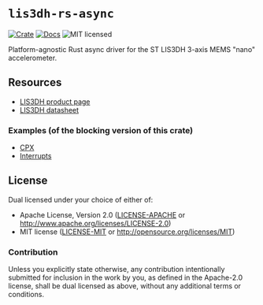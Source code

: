 # `lis3dh-rs-async`

[![Crate][crate-image]][crate-link]
[![Docs][docs-image]][docs-link]
![MIT licensed][license-image]

Platform-agnostic Rust async driver for the ST LIS3DH 3-axis MEMS "nano" accelerometer.

## Resources

- [LIS3DH product page][product-page]
- [LIS3DH datasheet][datasheet]

### Examples (of the blocking version of this crate)

- [CPX](https://github.com/BenBergman/lis3dh-rs/blob/master/examples/cpx.rs)
- [Interrupts](https://github.com/tweedegolf/lis3dh-interrupt-demo)

## License

Dual licensed under your choice of either of:

 - Apache License, Version 2.0 ([LICENSE-APACHE](LICENSE-APACHE) or
   http://www.apache.org/licenses/LICENSE-2.0)
 - MIT license ([LICENSE-MIT](LICENSE-MIT) or
   http://opensource.org/licenses/MIT)

### Contribution

Unless you explicitly state otherwise, any contribution intentionally submitted
for inclusion in the work by you, as defined in the Apache-2.0 license, shall
be dual licensed as above, without any additional terms or conditions.

[crate-image]: https://img.shields.io/crates/v/lis3dh-async.svg
[crate-link]: https://crates.io/crates/lis3dh-async
[docs-image]: https://docs.rs/lis3dh-async/badge.svg
[docs-link]: https://docs.rs/lis3dh-async/
[license-image]: https://img.shields.io/badge/license-Apache2.0/MIT-blue.svg
[product-page]: https://www.st.com/en/mems-and-sensors/lis3dh.html
[datasheet]: https://www.st.com/resource/en/datasheet/lis3dh.pdf
